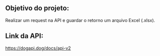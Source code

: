 ## Objetivo do projeto:
Realizar um request na API e guardar o retorno um arquivo Excel (.xlsx).

## Link da API: 
https://dogapi.dog/docs/api-v2

